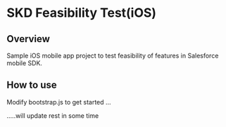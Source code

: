# SKD Feasibility Test(iOS)

## Overview
 Sample iOS mobile app project to test feasibility of features in Salesforce mobile SDK.
 
## How to use 
   Modify bootstrap.js to get started …
   
   …..will update rest in some time

